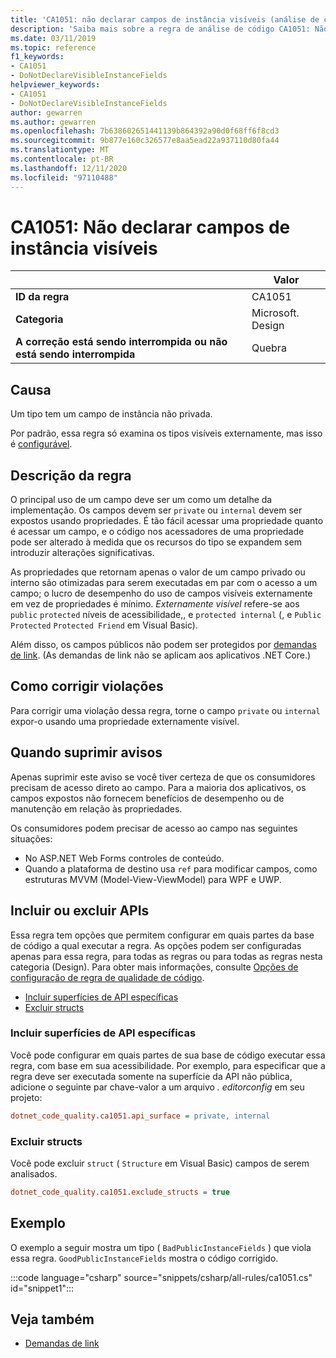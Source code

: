 ```yaml
---
title: 'CA1051: não declarar campos de instância visíveis (análise de código)'
description: 'Saiba mais sobre a regra de análise de código CA1051: Não declare campos de instância visíveis'
ms.date: 03/11/2019
ms.topic: reference
f1_keywords:
- CA1051
- DoNotDeclareVisibleInstanceFields
helpviewer_keywords:
- CA1051
- DoNotDeclareVisibleInstanceFields
author: gewarren
ms.author: gewarren
ms.openlocfilehash: 7b638602651441139b864392a90d0f68ff6f8cd3
ms.sourcegitcommit: 9b877e160c326577e8aa5ead22a937110d80fa44
ms.translationtype: MT
ms.contentlocale: pt-BR
ms.lasthandoff: 12/11/2020
ms.locfileid: "97110488"
---
```

# <a name="ca1051-do-not-declare-visible-instance-fields"></a>CA1051: Não declarar campos de instância visíveis

| | Valor |
|-|-|
| **ID da regra** |CA1051|
| **Categoria** |Microsoft. Design|
| **A correção está sendo interrompida ou não está sendo interrompida** |Quebra|

## <a name="cause"></a>Causa

Um tipo tem um campo de instância não privada.

Por padrão, essa regra só examina os tipos visíveis externamente, mas isso é [configurável](#include-or-exclude-apis).

## <a name="rule-description"></a>Descrição da regra

O principal uso de um campo deve ser um como um detalhe da implementação. Os campos devem ser `private` ou `internal` devem ser expostos usando propriedades. É tão fácil acessar uma propriedade quanto é acessar um campo, e o código nos acessadores de uma propriedade pode ser alterado à medida que os recursos do tipo se expandem sem introduzir alterações significativas.

As propriedades que retornam apenas o valor de um campo privado ou interno são otimizadas para serem executadas em par com o acesso a um campo; o lucro de desempenho do uso de campos visíveis externamente em vez de propriedades é mínimo. *Externamente visível* refere-se aos `public` `protected` níveis de acessibilidade,, e `protected internal` (, e `Public` `Protected` `Protected Friend` em Visual Basic).

Além disso, os campos públicos não podem ser protegidos por [demandas de link](../../../framework/misc/link-demands.md). (As demandas de link não se aplicam aos aplicativos .NET Core.)

## <a name="how-to-fix-violations"></a>Como corrigir violações

Para corrigir uma violação dessa regra, torne o campo `private` ou `internal` expor-o usando uma propriedade externamente visível.

## <a name="when-to-suppress-warnings"></a>Quando suprimir avisos

Apenas suprimir este aviso se você tiver certeza de que os consumidores precisam de acesso direto ao campo. Para a maioria dos aplicativos, os campos expostos não fornecem benefícios de desempenho ou de manutenção em relação às propriedades.

Os consumidores podem precisar de acesso ao campo nas seguintes situações:

- No ASP.NET Web Forms controles de conteúdo.
- Quando a plataforma de destino usa `ref` para modificar campos, como estruturas MVVM (Model-View-ViewModel) para WPF e UWP.

## <a name="include-or-exclude-apis"></a>Incluir ou excluir APIs

Essa regra tem opções que permitem configurar em quais partes da base de código a qual executar a regra. As opções podem ser configuradas apenas para essa regra, para todas as regras ou para todas as regras nesta categoria (Design). Para obter mais informações, consulte [Opções de configuração de regra de qualidade de código](../code-quality-rule-options.md).

- [Incluir superfícies de API específicas](#include-specific-api-surfaces)
- [Excluir structs](#exclude-structs)

### <a name="include-specific-api-surfaces"></a>Incluir superfícies de API específicas

Você pode configurar em quais partes de sua base de código executar essa regra, com base em sua acessibilidade. Por exemplo, para especificar que a regra deve ser executada somente na superfície da API não pública, adicione o seguinte par chave-valor a um arquivo *. editorconfig* em seu projeto:

```ini
dotnet_code_quality.ca1051.api_surface = private, internal
```

### <a name="exclude-structs"></a>Excluir structs

Você pode excluir `struct` ( `Structure` em Visual Basic) campos de serem analisados.

```ini
dotnet_code_quality.ca1051.exclude_structs = true
```

## <a name="example"></a>Exemplo

O exemplo a seguir mostra um tipo ( `BadPublicInstanceFields` ) que viola essa regra. `GoodPublicInstanceFields` mostra o código corrigido.

:::code language="csharp" source="snippets/csharp/all-rules/ca1051.cs" id="snippet1":::

## <a name="see-also"></a>Veja também

- [Demandas de link](../../../framework/misc/link-demands.md)
